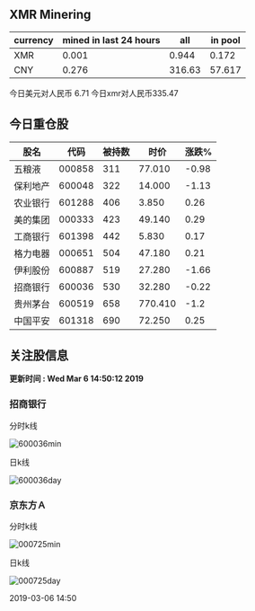 ## XMR Minering

|currency|mined in last 24 hours|all|in pool|
|---|---|---|---|
|XMR|0.001|0.944|0.172|
|CNY|0.276|316.63|57.617|

今日美元对人民币 6.71	今日xmr对人民币335.47


## 今日重仓股 

|股名|代码|被持数|时价|涨跌%|
|---|---|---|---|---|
|五粮液|000858|311|77.010|-0.98|
|保利地产|600048|322|14.000|-1.13|
|农业银行|601288|406|3.850|0.26|
|美的集团|000333|423|49.140|0.29|
|工商银行|601398|442|5.830|0.17|
|格力电器|000651|504|47.180|0.21|
|伊利股份|600887|519|27.280|-1.66|
|招商银行|600036|530|32.280|-0.22|
|贵州茅台|600519|658|770.410|-1.2|
|中国平安|601318|690|72.250|0.25|

## 关注股信息
**更新时间 : Wed Mar  6 14:50:12 2019**
### 招商银行 
分时k线

![600036min](http://image.sinajs.cn/newchart/min/n/sh600036.gif)

日k线

![600036day](http://image.sinajs.cn/newchart/daily/n/sh600036.gif)

### 京东方Ａ 
分时k线

![000725min](http://image.sinajs.cn/newchart/min/n/sz000725.gif)

日k线

![000725day](http://image.sinajs.cn/newchart/daily/n/sz000725.gif)

2019-03-06 14:50